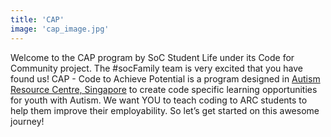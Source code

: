 ```yaml
---
title: 'CAP'
image: 'cap_image.jpg'
---
```


Welcome to the CAP program by SoC Student Life under its Code for Community project. The #socFamily team is very excited that you have found us! CAP - Code to Achieve Potential is a program designed in [Autism Resource Centre, Singapore](https://www.autism.org.sg) to create code specific learning opportunities for youth with Autism. We want YOU to teach coding to ARC students to help them improve their employability. So let’s get started on this awesome journey!
